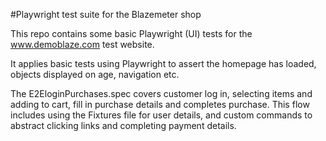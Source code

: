 #Playwright test suite for the Blazemeter shop

This repo contains some basic Playwright (UI) tests for the www.demoblaze.com test website. 

It applies basic tests using Playwright to assert the homepage has loaded, objects displayed on age, navigation etc.

The E2EloginPurchases.spec covers customer log in, selecting items and adding to cart, fill in purchase details and completes purchase. This flow includes using the Fixtures file for user details, and custom commands to abstract clicking links and completing payment details.
